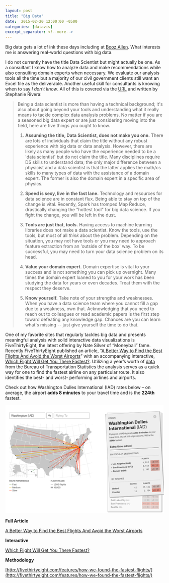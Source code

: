 ```yaml
---
layout: post
title: "Big Data"
date:  2015-02-20 12:00:00 -0500
categories: [datavis]
excerpt_separator: <!--more-->
---
```


Big data gets a lot of ink these days including at [Booz Allen](http://www.boozallen.com/media-center/company-news/2015/02/going-beyond-in-data-science). What interests me is answering real-world questions with big data.

<!--more-->

I do not currently have the title Data Scientist but might actually be one. As a consultant I know how to analyze data and make recommendations while also consulting domain experts when necessary. We evaluate our analysis tools all the time but a majority of our civil government clients still want an Excel file as the deliverable. Another useful skill for consultants is knowing when to say _I don't know_. All of this is covered via the [URL](http://www.boozallen.com/media-center/company-news/2015/02/going-beyond-in-data-science) and written by Stephanie Rivera:

> Being a data scientist is more than having a technical background; it's also about going beyond your tools and understanding what it really means to tackle complex data analysis problems. No matter if you are a seasoned big data expert or are just considering moving into the field, here are five things you ought to know. 
> 
> 1. **Assuming the title, Data Scientist, does not make you one.** There are lots of individuals that claim the title without any robust experience with big data or data analysis. However, there are likely as many people who have the experience needed to be a 'data scientist' but do not claim the title. Many disciplines require DS skills to understand data; the only major difference between a physicist and a data scientist is that the latter applies the math/cs skills to many types of data with the assistance of a domain expert. The former is also the domain expert in a specific area of physics.
> 
> 2. **Speed is sexy, live in the fast lane.** Technology and resources for data science are in constant flux. Being able to stay on top of the change is vital. Recently, Spark has tromped Map Reduce, drastically changing the "hottest tool" for big data science. If you fight the change, you will be left in the dust.
> 
> 3. **Tools are just that, tools.** Having access to machine learning libraries does not make a data scientist. Know the tools, use the tools, but most of all _think_ about the problem. Depending on the situation, you may not have tools or you may need to approach feature extraction from an 'outside of the box' way. To be successful, you may need to turn your data science problem on its head.
> 
> 4. **Value your domain expert.** Domain expertise is vital to your success and is not something you can pick up overnight. Many times the domain expert loaned to you for your work has been studying the data for years or even decades. Treat them with the respect they deserve.
> 
> 5. **Know yourself.** Take note of your strengths and weaknesses. When you have a data science team where you cannot fill a gap due to a weakness, own that. Acknowledging that you need to reach out to colleagues or read academic papers is the first step toward defeating any knowledge gap. Chances are you can learn what's missing -- just give yourself the time to do that.

One of my favorite sites that regularly tackles big data and presents meaningful analysis with solid interactive data visualizations is FiveThirtyEight, the latest offering by Nate Silver of “Moneyball” fame. Recently FiveThirtyEight published an article, “[A Better Way to Find the Best Flights And Avoid the Worst Airports](http://fivethirtyeight.com/features/fastest-airlines-fastest-airports/)” with an accompanying interactive, [Which Flight Will Get You There Fastest?](http://fivethirtyeight.com/interactives/flights/). Utilizing a year’s worth of [data](http://fivethirtyeight.com/features/how-we-found-the-fastest-flights/) from the Bureau of Transportation Statistics the analysis serves as a quick way for one to find the fastest airline on any particular route. It also identifies the best- and worst- performing airlines and airports. 

Check out how Washington Dulles International (IAD) rates below – on average, the airport **adds 8 minutes** to your travel time and is the **224th** fastest.

![](/img/2015-02-20-Big-Data-IAD-538.png "Washington Dulles International (IAD) adds 8 minutes to your travel time")
 
**Full Article**

[A Better Way to Find the Best Flights And Avoid the Worst Airports](http://fivethirtyeight.com/features/fastest-airlines-fastest-airports/)

**Interactive**

[Which Flight Will Get You There Fastest?](http://fivethirtyeight.com/interactives/flights/)

**Methodology**

[http://fivethirtyeight.com/features/how-we-found-the-fastest-flights/](http://fivethirtyeight.com/features/how-we-found-the-fastest-flights/)
